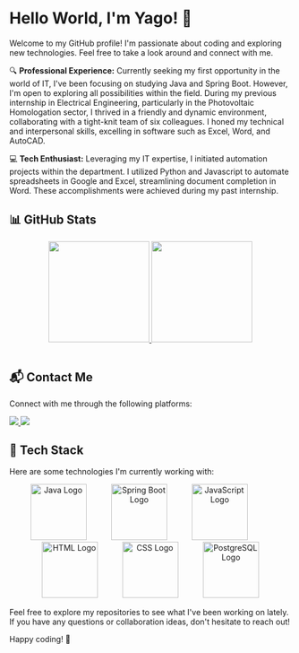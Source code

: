 # Hello World, I'm Yago! 👋

Welcome to my GitHub profile! I'm passionate about coding and exploring new technologies. Feel free to take a look around and connect with me.

🔍 **Professional Experience:**
Currently seeking my first opportunity in the world of IT, I've been focusing on studying Java and Spring Boot. However, I'm open to exploring all possibilities within the field. During my previous internship in Electrical Engineering, particularly in the Photovoltaic Homologation sector, I thrived in a friendly and dynamic environment, collaborating with a tight-knit team of six colleagues. I honed my technical and interpersonal skills, excelling in software such as Excel, Word, and AutoCAD.

💻 **Tech Enthusiast:**
Leveraging my IT expertise, I initiated automation projects within the department. I utilized Python and Javascript to automate spreadsheets in Google and Excel, streamlining document completion in Word. These accomplishments were achieved during my past internship.

## 📊 GitHub Stats

<div align="center">
  <table>
    <a href="https://github.com/Dim1trx">
      <img height="180em" src="https://github-readme-stats.vercel.app/api?username=dim1trx&show_icons=true&theme=tokyonight&include_all_commits=true&count_private=true"/>
      <img height="180em" src="https://github-readme-stats.vercel.app/api/top-langs/?username=dim1trx&layout=compact&langs_count=6&theme=tokyonight"/>
    </a>
  </table>
</div>

## 📬 Contact Me

Connect with me through the following platforms:

<div> 
  <a href="mailto:y.rodr1gues0811@outlook.com">
    <img src="https://img.shields.io/badge/-Email-%23333?style=for-the-badge&logo=gmail&logoColor=white" target="_blank">
  </a>
  <a href="https://www.linkedin.com/in/yago-rodrigues-35529025b/" target="_blank">
    <img src="https://img.shields.io/badge/-LinkedIn-%230077B5?style=for-the-badge&logo=linkedin&logoColor=white" target="_blank">
  </a> 
</div>

## 🚀 Tech Stack

Here are some technologies I'm currently working with:

<div align="center">
  <img src="https://cdn.jsdelivr.net/gh/devicons/devicon@latest/icons/java/java-original-wordmark.svg" alt="Java Logo" height="100" style="margin-right: 40px">
  <img src="https://cdn.jsdelivr.net/gh/devicons/devicon@latest/icons/spring/spring-original-wordmark.svg" alt="Spring Boot Logo" height="100" style="margin-right: 40px">
  <img src="https://cdn.jsdelivr.net/gh/devicons/devicon@latest/icons/javascript/javascript-original.svg" alt="JavaScript Logo" height="100" style="margin-right: 40px">
  <img src="https://cdn.jsdelivr.net/gh/devicons/devicon@latest/icons/html5/html5-original-wordmark.svg" alt="HTML Logo" height="100" style="margin-right: 40px">
  <img src="https://cdn.jsdelivr.net/gh/devicons/devicon@latest/icons/css3/css3-original-wordmark.svg" alt="CSS Logo" height="100" style="margin-right: 40px">
  <img src="https://cdn.jsdelivr.net/gh/devicons/devicon@latest/icons/postgresql/postgresql-original-wordmark.svg" alt="PostgreSQL Logo" height="100">
</div>

Feel free to explore my repositories to see what I've been working on lately. If you have any questions or collaboration ideas, don't hesitate to reach out!

Happy coding! 🚀
